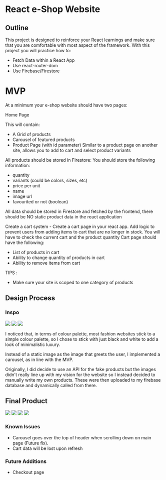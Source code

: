 # React e-Shop Website

## Outline

This project is designed to reinforce your React learnings and make sure that you are comfortable with most aspect of the framework. With this project you will practice how to:

- Fetch Data within a React App
- Use react-router-dom
- Use Firebase/Firestore

# MVP

At a minimum your e-shop website should have two pages:

Home Page

This will contain:

- A Grid of products
- Carousel of featured products
- Product Page (with id parameter) Similar to a product page on another site, allows you to add to cart and select product variants

All products should be stored in Firestore:
You should store the following information:

- quantity
- variants (could be colors, sizes, etc)
- price per unit
- name
- image url
- favourited or not (boolean)

All data should be stored in Firestore and fetched by the frontend, there should be NO static product data in the react application

Create a cart system - Create a cart page in your react app. Add logic to prevent users from adding items to cart that are no longer in stock. You will have to check the current cart and the product quantity Cart page should have the following:

- List of products in cart
- Ability to change quantity of products in cart
- Ability to remove items from cart

TIPS :

- Make sure your site is scoped to one category of products

## Design Process

### Inspo

<img src="src/images/design-inspo1.png">
<img src="src/images/design-inspo2.png">
<img src="src/images/design-inspo3.png">

I noticed that, in terms of colour palette, most fashion websites stick to a simple colour palette, so I chose to stick with just black and white to add a look of minimalistic luxury.

Instead of a static image as the image that greets the user, I implemented a carousel, as in line with the MVP.

Originally, I did decide to use an API for the fake products but the images didn't really line up with my vision for the website so I instead decided to manually write my own products. These were then uploaded to my firebase database and dynamically called from there.

## Final Product

<img src="src/images/final1.png">
<img src="src/images/final2.png">
<img src="src/images/final3.png">
<img src="src/images/final4.png">

### Known Issues

- Carousel goes over the top of header when scrolling down on main page (Future fix).
- Cart data will be lost upon refresh

### Future Additions

- Checkout page
